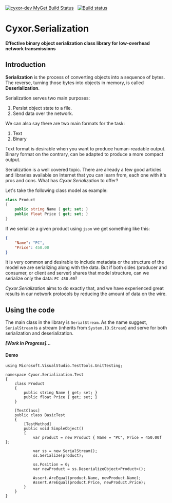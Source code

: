 [![cyxor-dev MyGet Build Status](https://www.myget.org/BuildSource/Badge/cyxor-dev?identifier=2c22776d-5b7e-4070-86e7-cbfceb2ced5b)](https://www.myget.org/) &nbsp; [![Build status](https://ci.appveyor.com/api/projects/status/f7rdfvsjj69bsk9x/branch/master?svg=true)](https://ci.appveyor.com/project/YandyZaldivar/cyxor-serialization/branch/master)

# Cyxor.Serialization

#### Effective binary object serialization class library for low-overhead network transmissions

## Introduction

**Serialization** is the process of converting objects into a sequence of bytes. The reverse, turning those bytes into objects in memory, is called **Deserialization**.

Serialization serves two main purposes:
 1. Persist object state to a file.
 2. Send data over the network.

We can also say there are two main formats for the task:
 1. Text
 2. Binary

Text format is desirable when you want to produce human-readable output. Binary format on the contrary, can be adapted to produce a more compact output.

Serialization is a well covered topic. There are already a few good articles and libraries available on Internet that you can learn from, each one with it's pros and cons. What has *Cyxor.Serialization* to offer?

Let's take the following class model as example:

```csharp
class Product
{
    public string Name { get; set; }
    public float Price { get; set; }
}
```

If we serialize a given product using `json` we get something like this:

```json
{
    "Name": "PC",
    "Price": 450.00
}
```

It is very common and desirable to include metadata or the structure of the model we are serializing along with the data. But if both sides (producer and consumer, or client and server) shares that model structure, can we serialize only the data: `PC 450.00`?

*Cyxor.Serialization* aims to do exactly that, and we have experienced great results in our network protocols by reducing the amount of data on the wire.

## Using the code

The main class in the library is `SerialStream`. As the name suggest, `SerialStream` is a stream (inherits from `System.IO.Stream`) and serve for both serialization and deserialization.

***[Work In Progress]...***

#### Demo

```CSharp
using Microsoft.VisualStudio.TestTools.UnitTesting;

namespace Cyxor.Serialization.Test
{
    class Product
    {
        public string Name { get; set; }
        public float Price { get; set; }
    }

    [TestClass]
    public class BasicTest
    {
        [TestMethod]
        public void SimpleObject()
        {
            var product = new Product { Name = "PC", Price = 450.00f };

            var ss = new SerialStream();
            ss.Serialize(product);

            ss.Position = 0;
            var newProduct = ss.DeserializeObject<Product>();

            Assert.AreEqual(product.Name, newProduct.Name);
            Assert.AreEqual(product.Price, newProduct.Price);
        }
    }
}

```
